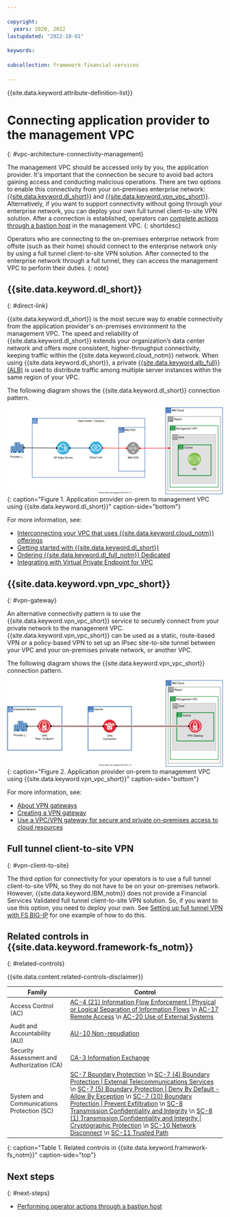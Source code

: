 ```yaml
---

copyright:
  years: 2020, 2022
lastupdated: "2022-10-01"

keywords: 

subcollection: framework-financial-services

---
```


{{site.data.keyword.attribute-definition-list}}

# Connecting application provider to the management VPC
{: #vpc-architecture-connectivity-management}

The management VPC should be accessed only by you, the application provider. It's important that the connection be secure to avoid bad actors gaining access and conducting malicious operations. There are two options to enable this connectivity from your on-premises enterprise network: [{{site.data.keyword.dl_short}}](/docs/dl?topic=dl-dl-about) and [{{site.data.keyword.vpn_vpc_short}}](/docs/vpc?topic=vpc-using-vpn). Alternatively, if you want to support connectivity without going through your enterprise network, you can deploy your own full tunnel client-to-site VPN solution. After a connection is established, operators can [complete actions through a bastion host](/docs/framework-financial-services?topic=framework-financial-services-vpc-architecture-connectivity-bastion) in the management VPC.
{: shortdesc}

Operators who are connecting to the on-premises enterprise network from offsite (such as their home) should connect to the enterprise network only by using a full tunnel client-to-site VPN solution. After connected to the enterprise network through a full tunnel, they can access the management VPC to perform their duties.
{: note}

## {{site.data.keyword.dl_short}}
{: #direct-link}

{{site.data.keyword.dl_short}} is the most secure way to enable connectivity from the application provider's on-premises environment to the management VPC. The speed and reliability of {{site.data.keyword.dl_short}} extends your organization’s data center network and offers more consistent, higher-throughput connectivity, keeping traffic within the {{site.data.keyword.cloud_notm}} network. When using {{site.data.keyword.dl_short}}, a private [{{site.data.keyword.alb_full}} (ALB)](/docs/vpc?topic=vpc-load-balancers) is used to distribute traffic among multiple server instances within the same region of your VPC.

The following diagram shows the {{site.data.keyword.dl_short}} connection pattern.

![Application provider on-premises to management VPC by using {{site.data.keyword.dl_short}}](../images/network-connectivity/provider-to-management-vpc/vpc-architecture-provider-on-prem-to-management-vpc-DL.svg){: caption="Figure 1. Application provider on-prem to management VPC using {{site.data.keyword.dl_short}}" caption-side="bottom"}

For more information, see:

* [Interconnecting your VPC that uses {{site.data.keyword.cloud_notm}} offerings](/docs/vpc?topic=vpc-interconnectivity)
* [Getting started with {{site.data.keyword.dl_short}}](/docs/dl/getting-started?topic=dl-get-started-with-ibm-cloud-dl)
* [Ordering {{site.data.keyword.dl_full_notm}} Dedicated](/docs/dl?topic=dl-how-to-order-ibm-cloud-dl-dedicated)
* [Integrating with Virtual Private Endpoint for VPC](/docs/dl?topic=dl-vpe-for-ibm-cloud-direct-link)



## {{site.data.keyword.vpn_vpc_short}}
{: #vpn-gateway}

An alternative connectivity pattern is to use the {{site.data.keyword.vpn_vpc_short}} service to securely connect from your private network to the management VPC. {{site.data.keyword.vpn_vpc_short}} can be used as a static, route-based VPN or a policy-based VPN to set up an IPsec site-to-site tunnel between your VPC and your on-premises private network, or another VPC.

The following diagram shows the {{site.data.keyword.vpn_vpc_short}} connection pattern.

![Application provider on-premises to management VPC by using {{site.data.keyword.vpn_vpc_short}}](../images/network-connectivity/provider-to-management-vpc/vpc-architecture-provider-on-prem-to-management-vpc-VPN.svg){: caption="Figure 2. Application provider on-prem to management VPC using {{site.data.keyword.vpn_vpc_short}}" caption-side="bottom"}

For more information, see:

* [About VPN gateways](/docs/vpc?topic=vpc-using-vpn)
* [Creating a VPN gateway](/docs/vpc?topic=vpc-vpn-create-gateway)
* [Use a VPC/VPN gateway for secure and private on-premises access to cloud resources](/docs/solution-tutorials?topic=solution-tutorials-vpc-site2site-vpn)

## Full tunnel client-to-site VPN
{: #vpn-client-to-site}

The third option for connectivity for your operators is to use a full tunnel client-to-site VPN, so they do not have to be on your on-premises network. However, {{site.data.keyword.IBM_notm}} does not provide a Financial Services Validated full tunnel client-to-site VPN solution. So, if you want to use this option, you need to deploy your own. See [Setting up full tunnel VPN with FS BIG-IP](/docs/framework-financial-services?topic=framework-financial-services-vpc-architecture-connectivity-full-tunnel-vpn) for one example of how to do this.

## Related controls in {{site.data.keyword.framework-fs_notm}} 
{: #related-controls}

{{site.data.content.related-controls-disclaimer}}


| Family              | Control                                           |
|---------------------|---------------------------------------------------|
| Access Control (AC) | [AC-4 (21) Information Flow Enforcement &#124; Physical or Logical Separation of Information Flows](/docs/framework-financial-services-controls?topic=framework-financial-services-controls-ac-4.21) \n [AC-17 Remote Access](/docs/framework-financial-services-controls?topic=framework-financial-services-controls-ac-17) \n [AC-20 Use of External Systems](/docs/framework-financial-services-controls?topic=framework-financial-services-controls-ac-20)  |
| Audit and Accountability (AU) | [AU-10 Non-repudiation](/docs/framework-financial-services-controls?topic=framework-financial-services-controls-au-10)  |
| Security Assessment and Authorization (CA)  | [CA-3 Information Exchange](/docs/framework-financial-services-controls?topic=framework-financial-services-controls-ca-3)  |
| System and Communications Protection (SC)  | [SC-7 Boundary Protection](/docs/framework-financial-services-controls?topic=framework-financial-services-controls-sc-7) \n [SC-7 (4) Boundary Protection &#124; External Telecommunications Services](/docs/framework-financial-services-controls?topic=framework-financial-services-controls-sc-7.4) \n [SC-7 (5) Boundary Protection &#124; Deny By Default - Allow By Exception](/docs/framework-financial-services-controls?topic=framework-financial-services-controls-sc-7.5) \n [SC-7 (10) Boundary Protection &#124; Prevent Exfiltration](/docs/framework-financial-services-controls?topic=framework-financial-services-controls-sc-7.10) \n [SC-8 Transmission Confidentiality and Integrity](/docs/framework-financial-services-controls?topic=framework-financial-services-controls-sc-8) \n [SC-8 (1) Transmission Confidentiality and Integrity &#124; Cryptographic Protection](/docs/framework-financial-services-controls?topic=framework-financial-services-controls-sc-8.1) \n [SC-10 Network Disconnect](/docs/framework-financial-services-controls?topic=framework-financial-services-controls-sc-10) \n [SC-11 Trusted Path](/docs/framework-financial-services-controls?topic=framework-financial-services-controls-sc-11)  |
{: caption="Table 1. Related controls in {{site.data.keyword.framework-fs_notm}}" caption-side="top"}

## Next steps
{: #next-steps}

* [Performing operator actions through a bastion host](/docs/framework-financial-services?topic=framework-financial-services-vpc-architecture-connectivity-bastion)
